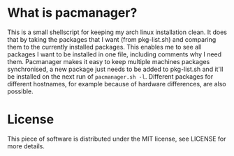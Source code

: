 # What is pacmanager?
This is a small shellscript for keeping my arch linux installation clean. It
does that by taking the packages that I want (from pkg-list.sh) and comparing
them to the currently installed packages. This enables me to see all packages
I want to be installed in one file, including comments why I need them.
Pacmanager makes it easy to keep multiple machines packages synchronised, a new
package just needs to be added to pkg-list.sh and it'll be installed on the next
run of `pacmanager.sh -l`. Different packages for different hostnames, for
example because of hardware differences, are also possible.

# License
This piece of software is distributed under the MIT license, see LICENSE for
more details.
